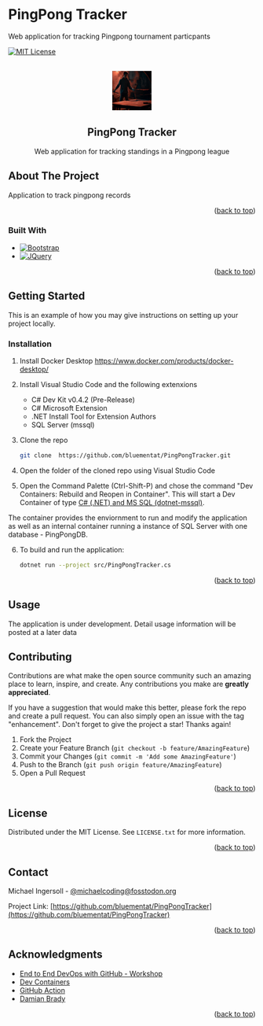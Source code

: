 # PingPong Tracker

Web application for tracking Pingpong tournament particpants

<!-- Improved compatibility of back to top link: See: https://github.com/othneildrew/Best-README-Template/pull/73 -->

<a name="readme-top"></a>

<!--
*** Thanks for checking out the Best-README-Template. If you have a suggestion
*** that would make this better, please fork the repo and create a pull request
*** or simply open an issue with the tag "enhancement".
*** Don't forget to give the project a star!
*** Thanks again! Now go create something AMAZING! :D
-->

<!-- PROJECT SHIELDS -->
<!--
*** I'm using markdown "reference style" links for readability.
*** Reference links are enclosed in brackets [ ] instead of parentheses ( ).
*** See the bottom of this document for the declaration of the reference variables
*** for contributors-url, forks-url, etc. This is an optional, concise syntax you may use.
*** https://www.markdownguide.org/basic-syntax/#reference-style-links
-->

[![MIT License][license-shield]][license-url]

<!-- PROJECT LOGO -->
<br />
<div align="center">
  <a href="https://github.com/othneildrew/Best-README-Template">
    <img src="images\PingPongLogo01.jpg" alt="Someone playing Ping Pong in a dark room in front of a forge" width="80" height="80">
  </a>

  <h2 align="center">PingPong Tracker</h2>

  <p align="center">
    Web application for tracking standings in a Pingpong league
    <br />

</div>

<!-- ABOUT THE PROJECT -->

## About The Project

Application to track pingpong records

<p align="right">(<a href="#readme-top">back to top</a>)</p>

### Built With

- [![Bootstrap][Bootstrap.com]][Bootstrap-url]
- [![JQuery][JQuery.com]][JQuery-url]

<p align="right">(<a href="#readme-top">back to top</a>)</p>

<!-- GETTING STARTED -->

## Getting Started

This is an example of how you may give instructions on setting up your project locally.

### Installation


1. Install Docker Desktop https://www.docker.com/products/docker-desktop/ 

2. Install Visual Studio Code and the following extenxions
   - C# Dev Kit v0.4.2 (Pre-Release)
   - C# Microsoft Extension 
   - .NET Install Tool for Extension Authors
   - SQL Server (mssql) 

3. Clone the repo
   ```sh
   git clone  https://github.com/bluementat/PingPongTracker.git
   ```

4. Open the folder of the cloned repo using Visual Studio Code

5. Open the Command Palette (Ctrl-Shift-P) and chose the command "Dev Containers: Rebuild and Reopen in Container". This will start a Dev Container of type [C# (.NET) and MS SQL (dotnet-mssql)](https://github.com/devcontainers/templates/tree/main/src/dotnet-mssql).

The container provides the enviornment to run and modify the application as well as an internal container running a instance of SQL Server with one database - PingPongDB.

6. To build and run the application:
   ```sh
   dotnet run --project src/PingPongTracker.cs
   ```

<p align="right">(<a href="#readme-top">back to top</a>)</p>

<!-- USAGE EXAMPLES -->

## Usage

The application is under development. Detail usage information will be posted at a later data

<!-- CONTRIBUTING -->

## Contributing

Contributions are what make the open source community such an amazing place to learn, inspire, and create. Any contributions you make are **greatly appreciated**.

If you have a suggestion that would make this better, please fork the repo and create a pull request. You can also simply open an issue with the tag "enhancement".
Don't forget to give the project a star! Thanks again!

1. Fork the Project
2. Create your Feature Branch (`git checkout -b feature/AmazingFeature`)
3. Commit your Changes (`git commit -m 'Add some AmazingFeature'`)
4. Push to the Branch (`git push origin feature/AmazingFeature`)
5. Open a Pull Request

<p align="right">(<a href="#readme-top">back to top</a>)</p>

<!-- LICENSE -->

## License

Distributed under the MIT License. See `LICENSE.txt` for more information.

<p align="right">(<a href="#readme-top">back to top</a>)</p>

<!-- CONTACT -->

## Contact

Michael Ingersoll - [@michaelcoding@fosstodon.org](https://fosstodon.org/@michaelcoding) 

Project Link: [https://github.com/bluementat/PingPongTracker](https://github.com/bluementat/PingPongTracker)

<p align="right">(<a href="#readme-top">back to top</a>)</p>

<!-- ACKNOWLEDGMENTS -->

## Acknowledgments

- [End to End DevOps with GitHub - Workshop ](https://github.com/devops-on-github/workshop)
- [Dev Containers](https://containers.dev/)
- [GitHub Action](https://github.com/features/actions)
- [Damian Brady](https://github.com/Damovisa)

<p align="right">(<a href="#readme-top">back to top</a>)</p>

<!-- MARKDOWN LINKS & IMAGES -->
<!-- https://www.markdownguide.org/basic-syntax/#reference-style-links -->

[contributors-shield]: https://img.shields.io/github/contributors/othneildrew/Best-README-Template.svg?style=for-the-badge
[contributors-url]: https://github.com/othneildrew/Best-README-Template/graphs/contributors
[forks-shield]: https://img.shields.io/github/forks/othneildrew/Best-README-Template.svg?style=for-the-badge
[forks-url]: https://github.com/othneildrew/Best-README-Template/network/members
[stars-shield]: https://img.shields.io/github/stars/othneildrew/Best-README-Template.svg?style=for-the-badge
[stars-url]: https://github.com/othneildrew/Best-README-Template/stargazers
[issues-shield]: https://img.shields.io/github/issues/othneildrew/Best-README-Template.svg?style=for-the-badge
[issues-url]: https://github.com/othneildrew/Best-README-Template/issues
[license-shield]: https://img.shields.io/github/license/othneildrew/Best-README-Template.svg?style=for-the-badge
[license-url]: https://github.com/othneildrew/Best-README-Template/blob/master/LICENSE.txt
[linkedin-shield]: https://img.shields.io/badge/-LinkedIn-black.svg?style=for-the-badge&logo=linkedin&colorB=555
[linkedin-url]: https://linkedin.com/in/othneildrew
[product-screenshot]: images/screenshot.png
[Next.js]: https://img.shields.io/badge/next.js-000000?style=for-the-badge&logo=nextdotjs&logoColor=white
[Next-url]: https://nextjs.org/
[React.js]: https://img.shields.io/badge/React-20232A?style=for-the-badge&logo=react&logoColor=61DAFB
[React-url]: https://reactjs.org/
[Vue.js]: https://img.shields.io/badge/Vue.js-35495E?style=for-the-badge&logo=vuedotjs&logoColor=4FC08D
[Vue-url]: https://vuejs.org/
[Angular.io]: https://img.shields.io/badge/Angular-DD0031?style=for-the-badge&logo=angular&logoColor=white
[Angular-url]: https://angular.io/
[Svelte.dev]: https://img.shields.io/badge/Svelte-4A4A55?style=for-the-badge&logo=svelte&logoColor=FF3E00
[Svelte-url]: https://svelte.dev/
[Laravel.com]: https://img.shields.io/badge/Laravel-FF2D20?style=for-the-badge&logo=laravel&logoColor=white
[Laravel-url]: https://laravel.com
[Bootstrap.com]: https://img.shields.io/badge/Bootstrap-563D7C?style=for-the-badge&logo=bootstrap&logoColor=white
[Bootstrap-url]: https://getbootstrap.com
[JQuery.com]: https://img.shields.io/badge/jQuery-0769AD?style=for-the-badge&logo=jquery&logoColor=white
[JQuery-url]: https://jquery.com
[C#/.Net]: https://dotnet.microsoft.com/en-us/learn/dotnet/what-is-dotnet
